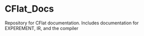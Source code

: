 # CFlat_Docs
Repository for CFlat documentation. Includes documentation for EXPEREMENT, IR, and the compiler
